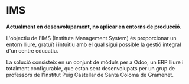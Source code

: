 # IMS
**Actualment en desenvolupament, no aplicar en entorns de producció.**

L'objectiu de l'IMS (Institute Management System) és proporcionar un entorn lliure, gratuït i intuïtiu amb el qual sigui possible la gestió integral d'un centre educatiu.

La solució consisteix en un conjunt de mòduls per a Odoo, un ERP lliure i totalment configurable, que estan sent desenvolupats per un grup de professors de l'Institut Puig Castellar de Santa Coloma de Gramenet.
